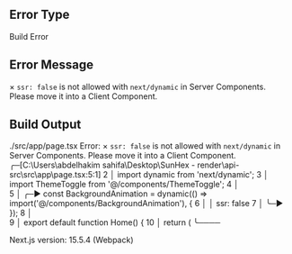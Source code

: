 ## Error Type
Build Error

## Error Message
  × `ssr: false` is not allowed with `next/dynamic` in Server Components. Please move it into a Client Component.

## Build Output
./src/app/page.tsx
Error:   × `ssr: false` is not allowed with `next/dynamic` in Server Components. Please move it into a Client Component.
    ╭─[C:\Users\abdelhakim sahifa\Desktop\SunHex - render\api-src\src\app\page.tsx:5:1]
  2 │     import dynamic from 'next/dynamic';
  3 │     import ThemeToggle from '@/components/ThemeToggle';
  4 │     
  5 │ ╭─▶ const BackgroundAnimation = dynamic(() => import('@/components/BackgroundAnimation'), {
  6 │ │     ssr: false
  7 │ ╰─▶ });
  8 │     
  9 │     export default function Home() {
 10 │       return (
    ╰────

Next.js version: 15.5.4 (Webpack)
